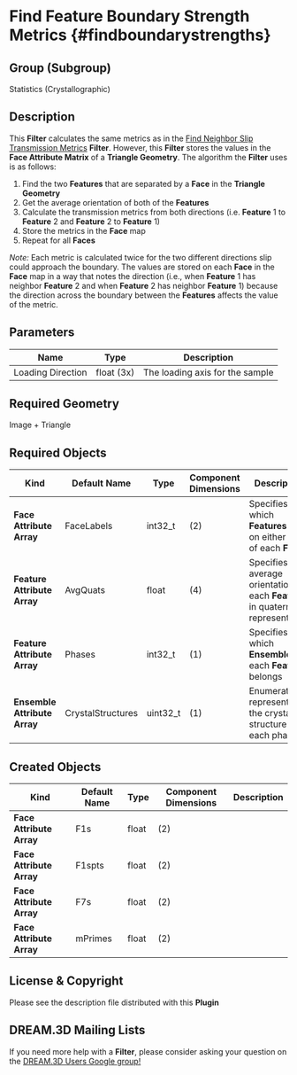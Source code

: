 Find Feature Boundary Strength Metrics {#findboundarystrengths}
=============

## Group (Subgroup) ##
Statistics (Crystallographic)

## Description ##
This **Filter** calculates the same metrics as in the [Find Neighbor Slip Transmission Metrics](FindSlipTransmissionMetrics.html "") **Filter**.  However, this **Filter** stores the values in the **Face Attribute Matrix** of a **Triangle Geometry**.  The algorithm the **Filter** uses is as follows:

1. Find the two **Features** that are separated by a **Face** in the **Triangle Geometry**
2. Get the average orientation of both of the **Features**
3. Calculate the transmission metrics from both directions (i.e. **Feature** 1 to **Feature** 2 and **Feature** 2 to **Feature** 1)
4. Store the metrics in the **Face** map
5. Repeat for all **Faces**

*Note:* Each metric is calculated twice for the two different directions slip could approach the boundary.  The values are stored on each **Face** in the **Face** map in a way that notes the direction (i.e., when **Feature** 1 has neighbor **Feature** 2 and when **Feature** 2 has neighbor **Feature** 1) because the direction across the boundary between the **Features** affects the value of the metric. 

## Parameters ##
| Name | Type | Description |
|------|------| ----------- |
| Loading Direction | float (3x) | The loading axis for the sample |

## Required Geometry ##
Image + Triangle

## Required Objects ##
| Kind | Default Name | Type | Component Dimensions | Description |
|------|--------------|-------------|---------|-----|
| **Face Attribute Array** | FaceLabels | int32_t | (2) | Specifies which **Features** are on either side of each **Face** |
| **Feature Attribute Array** | AvgQuats | float | (4) | Specifies the average orientation of each **Feature** in quaternion representation |
| **Feature Attribute Array** | Phases | int32_t | (1) | Specifies to which **Ensemble** each **Feature** belongs |
| **Ensemble Attribute Array** | CrystalStructures | uint32_t | (1) | Enumeration representing the crystal structure for each phase |

## Created Objects ##
| Kind | Default Name | Type | Component Dimensions | Description |
|------|--------------|-------------|---------|-----|
| **Face Attribute Array** | F1s | float | (2) | |
| **Face Attribute Array** | F1spts | float | (2) | |
| **Face Attribute Array** | F7s | float | (2) | |
| **Face Attribute Array** | mPrimes | float | (2) | |

## License & Copyright ##

Please see the description file distributed with this **Plugin**

## DREAM.3D Mailing Lists ##

If you need more help with a **Filter**, please consider asking your question on the [DREAM.3D Users Google group!](https://groups.google.com/forum/?hl=en#!forum/dream3d-users)



